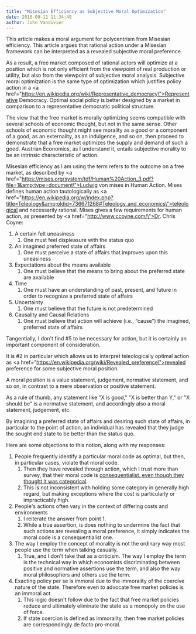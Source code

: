 ```yaml
---
title: "Misesian Efficiency as Subjective Moral Optimization"
date: 2016-09-11 11:34:49
author: John Vandivier
---
```




This article makes a moral argument for polycentrism from Misesian efficiency. This article argues that rational action under a Misesian framework can be interpreted as a revealed subjective moral preference.

As a result, a free market composed of rational actors will optimize at a position which is not only efficient from the viewpoint of real production or utility, but also from the viewpoint of subjective moral analysis. Subjective moral optimization is the same type of optimization which justifies policy action in a <a href=\"https://en.wikipedia.org/wiki/Representative_democracy\">Representative Democracy</a>. Optimal social policy is better designed by a market in comparison to a representative democratic political structure.

The view that the free market is morally optimizing seems compatible with several schools of economic thought, but not in the same sense. Other schools of economic thought might see morality as a good or a component of a good, as an externality, as an indulgence, and so on, then proceed to demonstrate that a free market optimizes the supply and demand of such a good. Austrian Economics, as I understand it, entails subjective morality to be an intrinsic characteristic of action.

Misesian efficiency as I am using the term refers to the outcome on a free market, as described by <a href=\"https://mises.org/system/tdf/Human%20Action_3.pdf?file=1&amp;type=document\">Ludwig von mises in Human Action</a>. Mises defines human action tautologically as <a href=\"https://en.wikipedia.org/w/index.php?title=Teleology&amp;oldid=736671268#Teleology_and_economics\">teleological</a> and necessarily rational. Mises gives a few requirements for human action, as presented by <a href=\"http://www.ccoyne.com/\">Dr. Chris Coyne</a>:
<ol>
 	<li>A certain felt uneasiness
<ol>
 	<li>One must feel displeasure with the status quo</li>
</ol>
</li>
 	<li>An imagined preferred state of affairs
<ol>
 	<li>One must perceive a state of affairs that improves upon this uneasiness</li>
</ol>
</li>
 	<li>Expectations about the means available
<ol>
 	<li>One must believe that the means to bring about the preferred state are available</li>
</ol>
</li>
 	<li>Time
<ol>
 	<li>One must have an understanding of past, present, and future in order to recognize a preferred state of affairs</li>
</ol>
</li>
 	<li>Uncertainty
<ol>
 	<li>One must believe that the future is not predetermined</li>
</ol>
</li>
 	<li>Causality and Causal Relations
<ol>
 	<li>One must believe that action will achieve (i.e., “cause”) the imagined, preferred state of affairs</li>
</ol>
</li>
</ol>
Tangentially, I don't find #5 to be necessary for action, but it is certainly an important component of consideration.

It is #2 in particular which allows us to interpret teleologically optimal action as <a href=\"https://en.wikipedia.org/wiki/Revealed_preference\">revealed preference</a> for some subjective moral position.

A moral position is a value statement, judgement, normative statement, and so on, in contrast to a mere observation or positive statement.

As a rule of thumb, any statement like \"X is good,\" \"X is better than Y,\" or \"X should be\" is a normative statement, and accordingly also a moral statement, judgement, etc.

By imagining a preferred state of affairs and desiring such state of affairs, in particular to the point of action, an individual has revealed that they judge the sought end state to be better than the status quo.

Here are some objections to this notion, along with my responses:
<ol>
 	<li>People frequently identify a particular moral code as optimal, but then, in particular cases, violate that moral code.
<ol>
 	<li>Then they have revealed through action, which I trust more than survey, that their moral code is <a href=\"https://www.youtube.com/watch?v=kBdfcR-8hEY\">consequentialist, even though they thought it was categorical</a>.</li>
 	<li>This is not inconsistent with holding some category in generally high regard, but making exceptions where the cost is particularly or impracticably high.</li>
</ol>
</li>
 	<li>People's actions often vary in the context of differing costs and environments
<ol>
 	<li>I reiterate the answer from point 1.</li>
 	<li>While a true assertion, is does nothing to undermine the fact that such actions are revealing a moral preference, it simply indicates the moral code is a consequentialist one.</li>
</ol>
</li>
 	<li>The way I employ the concept of morality is not the ordinary way most people use the term when talking casually.
<ol>
 	<li>True, and I don't take that as a criticism. The way I employ the term is the technical way in which economists discriminating between positive and normative assertions use the term, and also the way moral philosophers and others use the term.</li>
</ol>
</li>
 	<li>Exacting policy per se is immoral due to the immorality of the coercive nature of the state. Therefore even to advocate free market policies is an immoral act.
<ol>
 	<li>This logic doesn't follow due to the fact that free market policies reduce and ultimately eliminate the state as a monopoly on the use of force.</li>
 	<li>If state coercion is defined as immorality, then free market policies are correspondingly de facto pro-moral.</li>
</ol>
</li>
</ol>